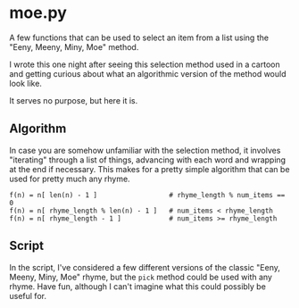# moe.py
A few functions that can be used to select an item from a list using the "Eeny, Meeny, Miny, Moe" method.

I wrote this one night after seeing this selection method used in a cartoon and getting
curious about what an algorithmic version of the method would look like. 

It serves no purpose, but here it is.

## Algorithm
In case you are somehow unfamiliar with the selection method, it involves "iterating" through a list
of things, advancing with each word and wrapping at the end if necessary. This makes for a pretty simple
algorithm that can be used for pretty much any rhyme.

```
f(n) = n[ len(n) - 1 ]                  # rhyme_length % num_items == 0
f(n) = n[ rhyme_length % len(n) - 1 ]   # num_items < rhyme_length
f(n) = n[ rhyme_length - 1 ]            # num_items >= rhyme_length
```

## Script
In the script, I've considered a few different versions of the classic "Eeny, Meeny, Miny, Moe" rhyme,
but the `pick` method could be used with any rhyme. Have fun, although I can't imagine what this could possibly
be useful for.
